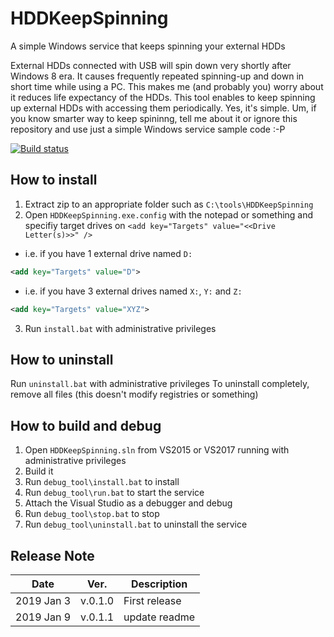 # HDDKeepSpinning
A simple Windows service that keeps spinning your external HDDs

External HDDs connected with USB will spin down very shortly after Windows 8 era. It causes frequently repeated spinning-up and down in short time while using a PC. This makes me (and probably you) worry about it reduces life expectancy of the HDDs. This tool enables to keep spinning up external HDDs with accessing them periodically. Yes, it's simple. Um, if you know smarter way to keep spininng, tell me about it or ignore this repository and use just a simple Windows service sample code :-P

[![Build status](https://ryuichioana.visualstudio.com/HDDKeepSpinning/_apis/build/status/HDDKeepSpinning-.NET%20Desktop-CI)](https://ryuichioana.visualstudio.com/HDDKeepSpinning/_build/latest?definitionId=1)

## How to install

1. Extract zip to an appropriate folder such as `C:\tools\HDDKeepSpinning`
2. Open `HDDKeepSpinning.exe.config` with the notepad or something and specifiy target drives on `<add key="Targets" value="<<Drive Letter(s)>>" />`
  * i.e. if you have 1 external drive named `D:`
  ```xml
  <add key="Targets" value="D">
  ```  
  * i.e. if you have 3 external drives named `X:`, `Y:` and `Z:`
  ```xml
  <add key="Targets" value="XYZ">
  ```
3. Run `install.bat` with administrative privileges

## How to uninstall

Run `uninstall.bat` with administrative privileges
To uninstall completely, remove all files (this doesn't modify registries or something)

## How to build and debug

1. Open `HDDKeepSpinning.sln` from VS2015 or VS2017 running with administrative privileges
1. Build it
1. Run `debug_tool\install.bat` to install
1. Run `debug_tool\run.bat` to start the service
1. Attach the Visual Studio as a debugger and debug
1. Run `debug_tool\stop.bat` to stop
1. Run `debug_tool\uninstall.bat` to uninstall the service

## Release Note

|Date|Ver.|Description|
|----|----|-----------|
|2019 Jan 3|v.0.1.0|First release|
|2019 Jan 9|v.0.1.1|update readme|
